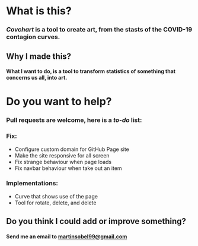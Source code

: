 # What is this?
### _Covchart_ is a tool to create art, from the stasts of the COVID-19 contagion curves.

## Why I made this?
#### What I want to do, is a tool to transform statistics of something that concerns us all, into art.

# Do you want to help?
### Pull requests are welcome, here is a *to-do* list:

### **Fix:**
- Configure custom domain for GitHub Page site
- Make the site responsive for all screen
- Fix strange behaviour when page loads
- Fix navbar behaviour when take out an item

### **Implementations:**
- Curve that shows use of the page
- Tool for rotate, delete, and delete

## Do you think I could add or improve something?
#### Send me an email to martinsobel99@gmail.com
